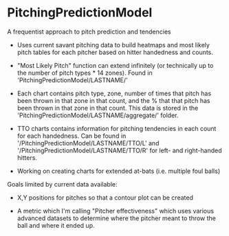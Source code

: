 # PitchingPredictionModel
A frequentist approach to pitch prediction and tendencies

* Uses current savant pitching data to build heatmaps and most likely pitch tables for each pitcher based on hitter handedness and counts.

* "Most Likely Pitch" function can extend infinitely (or technically up to the number of pitch types * 14 zones). Found in 'PitchingPredictionModel/LASTNAME/'

* Each chart contains pitch type, zone, number of times that pitch has been thrown in that zone in that count, and the % that that pitch has been thrown in that zone in that count. This data is stored in the 'PitchingPredictionModel/LASTNAME/aggregate/' folder. 

* TTO charts contains information for pitching tendencies in each count for each handedness. Can be found in '/PitchingPredictionModel/LASTNAME/TTO/L' and '/PitchingPredictionModel/LASTNAME/TTO/R' for left- and right-handed hitters.

* Working on creating charts for extended at-bats (i.e. multiple foul balls)

Goals limited by current data available:

* X,Y positions for pitches so that a contour plot can be created

* A metric which I'm calling "Pitcher effectiveness" which uses various advanced datasets to determine where the pitcher meant to throw the ball and where it ended up.
